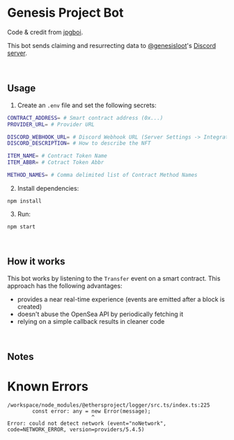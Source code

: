 # Genesis Project Bot

Code & credit from [jpgboi](https://github.com/jpgboi/loot-nft-sales-bot).

This bot sends claiming and resurrecting data to [@genesisloot](https://twitter.com/genesisloot)'s [Discord server](https://discord.gg/YUYyPSuwfU).

<br />

## Usage

1. Create an `.env` file and set the following secrets:

```sh
CONTRACT_ADDRESS= # Smart contract address (0x...)
PROVIDER_URL= # Provider URL

DISCORD_WEBHOOK_URL= # Discord Webhook URL (Server Settings -> Integrations -> Webhooks)
DISCORD_DESCRIPTION= # How to describe the NFT

ITEM_NAME= # Contract Token Name
ITEM_ABBR= # Cotract Token Abbr

METHOD_NAMES= # Comma delimited list of Contract Method Names
```

2. Install dependencies:

```
npm install
```

3. Run:

```
npm start
```

<br />

## How it works

This bot works by listening to the `Transfer` event on a smart contract.
This approach has the following advantages:

- provides a near real-time experience (events are emitted after a block is created)
- doesn't abuse the OpenSea API by periodically fetching it
- relying on a simple callback results in cleaner code

<br />

## Notes


# Known Errors

```
/workspace/node_modules/@ethersproject/logger/src.ts/index.ts:225
        const error: any = new Error(message);
                           ^
Error: could not detect network (event="noNetwork", code=NETWORK_ERROR, version=providers/5.4.5)
```
